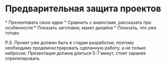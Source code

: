 # Предварительная защита проектов

* Презентовать свою идею
* Сравнить с аналогами, рассказать про особенности
* Показать заготовки, макет дизайна
* Показать, что уже готово

P.S. Проект уже должен быть в стадии разработки, поэтому необходимо продемонстрировать сделанную работу, а не только наброски. Презентация должна длиться 5-7 минут, стоит заранее отрепетировать
